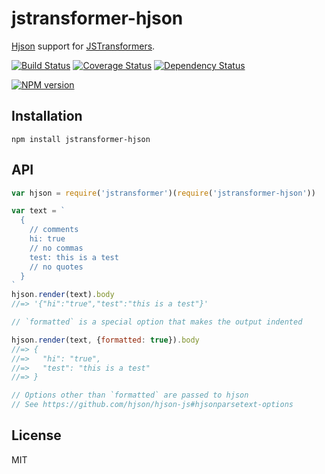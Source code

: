 # jstransformer-hjson

[Hjson](http://hjson.org/) support for [JSTransformers](http://github.com/jstransformers).

[![Build Status](https://img.shields.io/travis/jstransformers/jstransformer-hjson/master.svg)](https://travis-ci.org/jstransformers/jstransformer-hjson)
[![Coverage Status](https://img.shields.io/codecov/c/github/jstransformers/jstransformer-hjson/master.svg)](https://codecov.io/gh/jstransformers/jstransformer-hjson)
[![Dependency Status](https://img.shields.io/david/jstransformers/jstransformer-hjson/master.svg)](http://david-dm.org/jstransformers/jstransformer-hjson)

[![NPM version](https://img.shields.io/npm/v/jstransformer-hjson.svg)](https://www.npmjs.org/package/jstransformer-hjson)

## Installation

    npm install jstransformer-hjson

## API

```js
var hjson = require('jstransformer')(require('jstransformer-hjson'))

var text = `
  {
    // comments
    hi: true
    // no commas
    test: this is a test
    // no quotes
  }
`
hjson.render(text).body
//=> '{"hi":"true","test":"this is a test"}'

// `formatted` is a special option that makes the output indented

hjson.render(text, {formatted: true}).body
//=> {
//=>   "hi": "true",
//=>   "test": "this is a test"
//=> }

// Options other than `formatted` are passed to hjson
// See https://github.com/hjson/hjson-js#hjsonparsetext-options
```

## License

MIT

